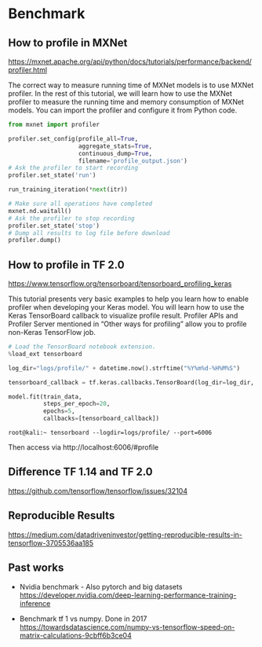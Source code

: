 # Benchmark

## How to profile in MXNet
https://mxnet.apache.org/api/python/docs/tutorials/performance/backend/profiler.html

The correct way to measure running time of MXNet models is to use MXNet profiler. In the rest of this tutorial, we will learn how to use the MXNet profiler to measure the running time and memory consumption of MXNet models. You can import the profiler and configure it from Python code.

```python
from mxnet import profiler

profiler.set_config(profile_all=True,
                    aggregate_stats=True,
                    continuous_dump=True,
                    filename='profile_output.json')
# Ask the profiler to start recording
profiler.set_state('run')

run_training_iteration(*next(itr))

# Make sure all operations have completed
mxnet.nd.waitall()
# Ask the profiler to stop recording
profiler.set_state('stop')
# Dump all results to log file before download
profiler.dump()                
```

## How to profile in TF 2.0
https://www.tensorflow.org/tensorboard/tensorboard_profiling_keras

This tutorial presents very basic examples to help you learn how to enable profiler when developing your Keras model. You will learn how to use the Keras TensorBoard callback to visualize profile result. Profiler APIs and Profiler Server mentioned in “Other ways for profiling” allow you to profile non-Keras TensorFlow job.
```python
# Load the TensorBoard notebook extension.
%load_ext tensorboard

log_dir="logs/profile/" + datetime.now().strftime("%Y%m%d-%H%M%S")

tensorboard_callback = tf.keras.callbacks.TensorBoard(log_dir=log_dir, histogram_freq=1, profile_batch = 3)

model.fit(train_data,
          steps_per_epoch=20,
          epochs=5, 
          callbacks=[tensorboard_callback])
```
```console    
root@kali:~ tensorboard --logdir=logs/profile/ --port=6006
```
Then access via http://localhost:6006/#profile
## Difference TF 1.14 and TF 2.0
https://github.com/tensorflow/tensorflow/issues/32104

## Reproducible Results
https://medium.com/datadriveninvestor/getting-reproducible-results-in-tensorflow-3705536aa185

## Past works

- Nvidia benchmark - Also pytorch and big datasets
https://developer.nvidia.com/deep-learning-performance-training-inference


- Benchmark tf 1 vs numpy. Done in 2017
https://towardsdatascience.com/numpy-vs-tensorflow-speed-on-matrix-calculations-9cbff6b3ce04


